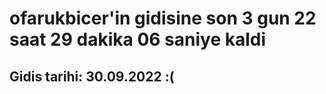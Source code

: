 # ofarukbicer'in gidisine son 3 gun 22 saat 29 dakika 06 saniye kaldi

## Gidis tarihi: 30.09.2022 :(